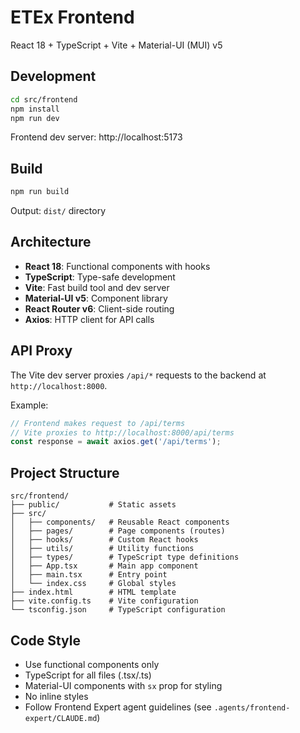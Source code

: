 # ETEx Frontend

React 18 + TypeScript + Vite + Material-UI (MUI) v5

## Development

```bash
cd src/frontend
npm install
npm run dev
```

Frontend dev server: http://localhost:5173

## Build

```bash
npm run build
```

Output: `dist/` directory

## Architecture

- **React 18**: Functional components with hooks
- **TypeScript**: Type-safe development
- **Vite**: Fast build tool and dev server
- **Material-UI v5**: Component library
- **React Router v6**: Client-side routing
- **Axios**: HTTP client for API calls

## API Proxy

The Vite dev server proxies `/api/*` requests to the backend at `http://localhost:8000`.

Example:
```typescript
// Frontend makes request to /api/terms
// Vite proxies to http://localhost:8000/api/terms
const response = await axios.get('/api/terms');
```

## Project Structure

```
src/frontend/
├── public/           # Static assets
├── src/
│   ├── components/   # Reusable React components
│   ├── pages/        # Page components (routes)
│   ├── hooks/        # Custom React hooks
│   ├── utils/        # Utility functions
│   ├── types/        # TypeScript type definitions
│   ├── App.tsx       # Main app component
│   ├── main.tsx      # Entry point
│   └── index.css     # Global styles
├── index.html        # HTML template
├── vite.config.ts    # Vite configuration
└── tsconfig.json     # TypeScript configuration
```

## Code Style

- Use functional components only
- TypeScript for all files (.tsx/.ts)
- Material-UI components with `sx` prop for styling
- No inline styles
- Follow Frontend Expert agent guidelines (see `.agents/frontend-expert/CLAUDE.md`)
